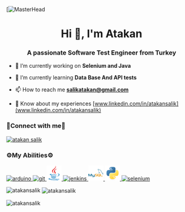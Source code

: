 [![MasterHead](https://media.licdn.com/dms/image/D4D16AQGGC48PABypNA/profile-displaybackgroundimage-shrink_350_1400/0/1705864225903?e=1712188800&v=beta&t=t_iBEsppX_GRJxovzJXzOVqmLr2bIf_7TxPEqyQls-g)
<h1 align="center">Hi 👋, I'm Atakan</h1>
<h3 align="center">A passionate Software Test Engineer from Turkey</h3>

- 🔭 I’m currently working on **Selenium and Java**

- 🌱 I’m currently learning **Data Base And API tests**

- 📫 How to reach me **salikatakan@gmail.com**

- 📄 Know about my experiences [www.linkedin.com/in/atakansalik](www.linkedin.com/in/atakansalik)

<h3 align="left">🔗Connect with me🔗</h3>
<p align="left">
<a href="https://linkedin.com/in/atakan salik" target="blank"><img align="center" src="https://raw.githubusercontent.com/rahuldkjain/github-profile-readme-generator/master/src/images/icons/Social/linked-in-alt.svg" alt="atakan salik" height="30" width="40" /></a>
</p>

<h3 align="left">⚙️My Abilities⚙️</h3>
<p align="left"> <a href="https://www.arduino.cc/" target="_blank" rel="noreferrer"> <img src="https://cdn.worldvectorlogo.com/logos/arduino-1.svg" alt="arduino" width="40" height="40"/> </a> <a href="https://git-scm.com/" target="_blank" rel="noreferrer"> <img src="https://www.vectorlogo.zone/logos/git-scm/git-scm-icon.svg" alt="git" width="40" height="40"/> </a> <a href="https://www.java.com" target="_blank" rel="noreferrer"> <img src="https://raw.githubusercontent.com/devicons/devicon/master/icons/java/java-original.svg" alt="java" width="40" height="40"/> </a> <a href="https://www.jenkins.io" target="_blank" rel="noreferrer"> <img src="https://www.vectorlogo.zone/logos/jenkins/jenkins-icon.svg" alt="jenkins" width="40" height="40"/> </a> <a href="https://www.mysql.com/" target="_blank" rel="noreferrer"> <img src="https://raw.githubusercontent.com/devicons/devicon/master/icons/mysql/mysql-original-wordmark.svg" alt="mysql" width="40" height="40"/> </a> <a href="https://www.python.org" target="_blank" rel="noreferrer"> <img src="https://raw.githubusercontent.com/devicons/devicon/master/icons/python/python-original.svg" alt="python" width="40" height="40"/> </a> <a href="https://www.selenium.dev" target="_blank" rel="noreferrer"> <img src="https://raw.githubusercontent.com/detain/svg-logos/780f25886640cef088af994181646db2f6b1a3f8/svg/selenium-logo.svg" alt="selenium" width="40" height="40"/> </a> </p>

<p><img align="left" src="https://github-readme-stats.vercel.app/api/top-langs?username=atakansalik&show_icons=true&locale=en&layout=compact" alt="atakansalik" /></p>

<p>&nbsp;<img align="center" src="https://github-readme-stats.vercel.app/api?username=atakansalik&show_icons=true&locale=en" alt="atakansalik" /></p>

<p><img align="center" src="https://github-readme-streak-stats.herokuapp.com/?user=atakansalik&" alt="atakansalik" /></p>

